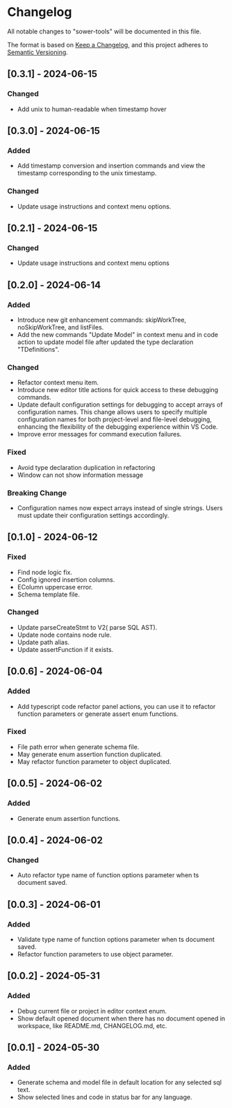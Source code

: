 # Changelog

All notable changes to "sower-tools" will be documented in this file.

The format is based on [Keep a Changelog](https://keepachangelog.com/en/1.1.0/),
and this project adheres to [Semantic Versioning](https://semver.org/spec/v2.0.0.html).

## [0.3.1] - 2024-06-15

### Changed

-   Add unix to human-readable when timestamp hover

## [0.3.0] - 2024-06-15

### Added

-   Add timestamp conversion and insertion commands and view the timestamp corresponding to the unix timestamp.

### Changed

-   Update usage instructions and context menu options.

## [0.2.1] - 2024-06-15

### Changed

-   Update usage instructions and context menu options

## [0.2.0] - 2024-06-14

### Added

-   Introduce new git enhancement commands: skipWorkTree, noSkipWorkTree, and listFiles.
-   Add the new commands "Update Model" in context menu and in code action to update model file after updated the type declaration "TDefinitions".

### Changed

-   Refactor context menu item.
-   Introduce new editor title actions for quick access to these debugging commands.
-   Update default configuration settings for debugging to accept arrays of configuration names. This change allows users to specify multiple configuration names for both project-level and file-level debugging, enhancing the flexibility of the debugging experience within VS Code.
-   Improve error messages for command execution failures.

### Fixed

-   Avoid type declaration duplication in refactoring
-   Window can not show information message

### Breaking Change

-   Configuration names now expect arrays instead of single strings. Users must update their configuration settings accordingly.

## [0.1.0] - 2024-06-12

### Fixed

-   Find node logic fix.
-   Config ignored insertion columns.
-   EColumn uppercase error.
-   Schema template file.

### Changed

-   Update parseCreateStmt to V2( parse SQL AST).
-   Update node contains node rule.
-   Update path alias.
-   Update assertFunction if it exists.

## [0.0.6] - 2024-06-04

### Added

-   Add typescript code refactor panel actions, you can use it to refactor function parameters or generate assert enum functions.

### Fixed

-   File path error when generate schema file.
-   May generate enum assertion function duplicated.
-   May refactor function parameter to object duplicated.

## [0.0.5] - 2024-06-02

### Added

-   Generate enum assertion functions.

## [0.0.4] - 2024-06-02

### Changed

-   Auto refactor type name of function options parameter when ts document saved.

## [0.0.3] - 2024-06-01

### Added

-   Validate type name of function options parameter when ts document saved.
-   Refactor function parameters to use object parameter.

## [0.0.2] - 2024-05-31

### Added

-   Debug current file or project in editor context enum.
-   Show default opened document when there has no document opened in workspace, like README.md, CHANGELOG.md, etc.

## [0.0.1] - 2024-05-30

### Added

-   Generate schema and model file in default location for any selected sql text.
-   Show selected lines and code in status bar for any language.
